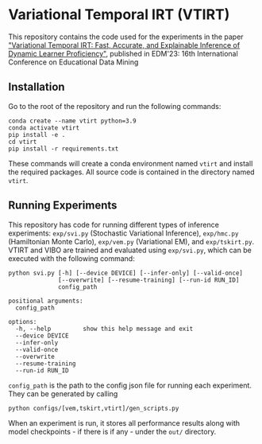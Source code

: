 # Variational Temporal IRT (VTIRT)

This repository contains the code used for the experiments in the paper ["Variational Temporal IRT: Fast, Accurate, and Explainable
Inference of Dynamic Learner Proficiency"](https://educationaldatamining.org/EDM2023/proceedings/2023.EDM-short-papers.24/2023.EDM-short-papers.24.pdf), published in EDM'23: 16th International Conference on Educational Data Mining

## Installation
Go to the root of the repository and run the following commands:
```
conda create --name vtirt python=3.9
conda activate vtirt
pip install -e .
cd vtirt
pip install -r requirements.txt
```
These commands will create a conda environment named `vtirt` and install the required packages. All source code is contained in the directory named `vtirt`.

## Running Experiments

This repository has code for running different types of inference experiments: `exp/svi.py` (Stochastic Variational Inference), `exp/hmc.py` (Hamiltonian Monte Carlo), `exp/vem.py` (Variational EM), and `exp/tskirt.py`. VTIRT and VIBO are trained and evaluated using `exp/svi.py`, which can be executed with the following command:
```
python svi.py [-h] [--device DEVICE] [--infer-only] [--valid-once]
              [--overwrite] [--resume-training] [--run-id RUN_ID]
              config_path

positional arguments:
  config_path

options:
  -h, --help         show this help message and exit
  --device DEVICE
  --infer-only
  --valid-once
  --overwrite
  --resume-training
  --run-id RUN_ID
```

`config_path` is the path to the config json file for running each experiment. They can be generated by calling
```
python configs/[vem,tskirt,vtirt]/gen_scripts.py
```

When an experiment is run, it stores all performance results along with model checkpoints - if there is if any - under the `out/` directory.
